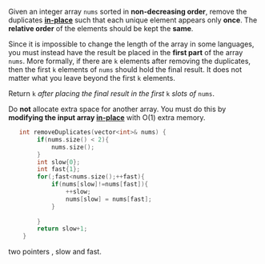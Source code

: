 Given an integer array `nums` sorted in **non-decreasing order**, remove the duplicates [**in-place**](https://en.wikipedia.org/wiki/In-place_algorithm) such that each unique element appears only **once**. The **relative order** of the elements should be kept the **same**.

Since it is impossible to change the length of the array in some languages, you must instead have the result be placed in the **first part** of the array `nums`. More formally, if there are `k` elements after removing the duplicates, then the first `k` elements of `nums` should hold the final result. It does not matter what you leave beyond the first `k` elements.

Return `k` *after placing the final result in the first* `k` *slots of* `nums`.

Do **not** allocate extra space for another array. You must do this by **modifying the input array [in-place](https://en.wikipedia.org/wiki/In-place_algorithm)** with O(1) extra memory.



```c++
   int removeDuplicates(vector<int>& nums) {
        if(nums.size() < 2){
            nums.size();
        }
        int slow{0};
        int fast{1};
        for(;fast<nums.size();++fast){
            if(nums[slow]!=nums[fast]){
                ++slow;
                nums[slow] = nums[fast];               
            }
      
        }
        return slow+1;
    }
```

two pointers , slow and fast.

